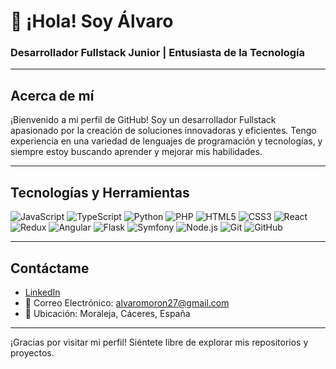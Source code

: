 # 👋 ¡Hola! Soy Álvaro

### Desarrollador Fullstack Junior | Entusiasta de la Tecnología

---

## Acerca de mí

¡Bienvenido a mi perfil de GitHub! Soy un desarrollador Fullstack apasionado por la creación de soluciones innovadoras y eficientes. Tengo experiencia en una variedad de lenguajes de programación y tecnologías, y siempre estoy buscando aprender y mejorar mis habilidades.

---

## Tecnologías y Herramientas

![JavaScript](https://img.shields.io/badge/-JavaScript-000?&logo=JavaScript)
![TypeScript](https://img.shields.io/badge/-TypeScript-000?&logo=TypeScript)
![Python](https://img.shields.io/badge/-Python-000?&logo=Python)
![PHP](https://img.shields.io/badge/-PHP-000?&logo=PHP)
![HTML5](https://img.shields.io/badge/-HTML5-000?&logo=HTML5)
![CSS3](https://img.shields.io/badge/-CSS3-000?&logo=CSS3)
![React](https://img.shields.io/badge/-React-000?&logo=React)
![Redux](https://img.shields.io/badge/-Redux-000?&logo=Redux)
![Angular](https://img.shields.io/badge/-Angular-000?&logo=Angular)
![Flask](https://img.shields.io/badge/-Flask-000?&logo=Flask)
![Symfony](https://img.shields.io/badge/-Symfony-000?&logo=Symfony)
![Node.js](https://img.shields.io/badge/-Node.js-000?&logo=Node.js)
![Git](https://img.shields.io/badge/-Git-000?&logo=Git)
![GitHub](https://img.shields.io/badge/-GitHub-000?&logo=GitHub)

---

## Contáctame

- [LinkedIn](https://www.linkedin.com/in/alvaro-mor%C3%B3n-gonz%C3%A1lez-a232a9168/)
- 📩 Correo Electrónico: alvaromoron27@gmail.com
- 📍 Ubicación: Moraleja, Cáceres, España
---

¡Gracias por visitar mi perfil! Siéntete libre de explorar mis repositorios y proyectos.
